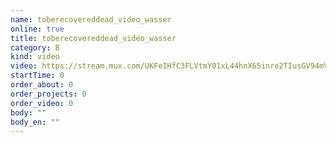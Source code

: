 ```yaml
---
name: toberecovereddead_video_wasser
online: true
title: toberecovereddead_video_wasser
category: B
kind: video
video: https://stream.mux.com/UKFeIHfC3FLVtmY01xL44hnX65inre2TIusGV94mVI8E.m3u8
startTime: 0
order_about: 0
order_projects: 0
order_video: 0
body: ""
body_en: ""
---
```


